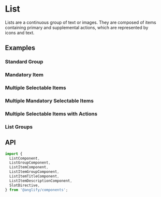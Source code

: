 # List

<app-references
issues="https://github.com/valentingavran/anglify/labels/component%3A%20List"
material-design="https://material.io/components/lists"/>

Lists are a continuous group of text or images. They are composed of items containing primary and supplemental actions, which are
represented by icons and text.

## Examples

### Standard Group

<app-code-example component="list" example="groups"></app-code-example>

### Mandatory Item

<app-code-example component="list" example="mandatory"></app-code-example>

### Multiple Selectable Items

<app-code-example component="list" example="multiple"></app-code-example>

### Multiple Mandatory Selectable Items

<app-code-example component="list" example="multiple-mandatory"></app-code-example>

### Multiple Selectable Items with Actions

<app-code-example component="list" example="actions"></app-code-example>

### List Groups

<app-code-example component="list" example="list-group"></app-code-example>

## API

```typescript
import {
  ListComponent,
  ListGroupComponent,
  ListItemComponent,
  ListItemGroupComponent,
  ListItemTitleComponent,
  ListItemDescriptionComponent,
  SlotDirective,
} from '@anglify/components';
```

<app-inputs-table components="ListComponent, ListGroupComponent, ListItemComponent, ListItemGroupComponent, ListItemTitleComponent, ListItemDescriptionComponent"></app-inputs-table>

<app-styling-table component="list"></app-styling-table>
